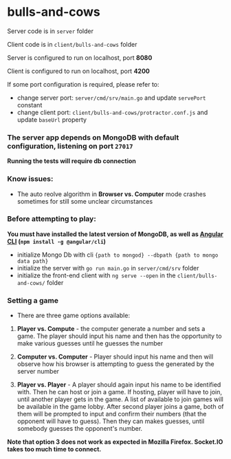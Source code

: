 # bulls-and-cows

Server code is in `server` folder

Client code is in `client/bulls-and-cows` folder

Server is configured to run on localhost, port **8080**

Client is configured to run on localhost, port **4200**

If some port configuration is required, please refer to:
- change server port: `server/cmd/srv/main.go` and update `servePort` constant
- change client port: `client/bulls-and-cows/protractor.conf.js` and update `baseUrl` property


### The server app depends on MongoDB with default configuration, listening on port `27017`
**Running the tests will require db connection**


### Know issues:
- The auto reolve algorithm in **Browser vs. Computer** mode crashes sometimes for still some unclear circumstances

### Before attempting to play:
**You must have installed the latest version of MongoDB, as well as [Angular CLI](https://github.com/angular/angular-cli) (`npm install -g @angular/cli`)**

- initialize Mongo Db with cli `{path to mongod} --dbpath {path to mongo data path}`
- initialize the server with `go run main.go` in `server/cmd/srv` folder
- initialize the front-end client with `ng serve --open` in the `client/bulls-and-cows/` folder

### Setting a game

* There are three game options available:
1) **Player vs. Compute** - the computer generate a number and sets a game. The player should input his name and then
has the opportunity to make various guesses until he guesses the number

2) **Computer vs. Computer** - Player should input his name and then will observe how his browser is attempting to guess 
the generated by the server number

3) **Player vs. Player** - A player should again input his name to be identified with. Then he can host or join a game.
If hosting, player will have to join, until another player gets in the game.
A list of available to join games will be available in the game lobby.
After second player joins a game, both of them will be prompted to input and confirm their numbers (that the opponent will have to guess). Then they can makes guesses, until somebody guesses the opponent's number.

**Note that option 3 does not work as expected in Mozilla Firefox. Socket.IO takes too much time to connect.**
